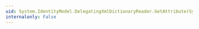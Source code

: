 ```yaml
---
uid: System.IdentityModel.DelegatingXmlDictionaryReader.GetAttribute(System.String,System.String)
internalonly: False
---
```

